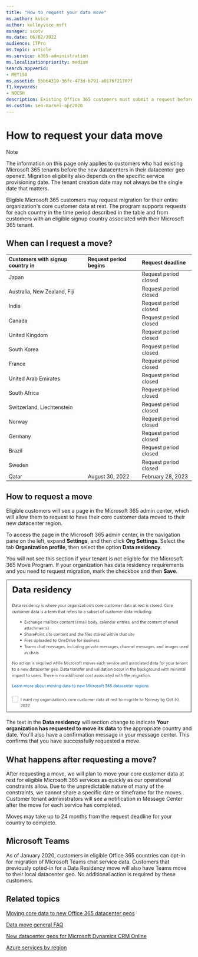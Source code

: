 ```yaml
---
title: "How to request your data move"
ms.author: kvice
author: kelleyvice-msft
manager: scotv
ms.date: 06/02/2022
audience: ITPro
ms.topic: article
ms.service: o365-administration
ms.localizationpriority: medium
search.appverid:
- MET150
ms.assetid: 5bb64310-36fc-473d-b791-a0176f21707f
f1.keywords:
- NOCSH
description: Existing Office 365 customers must submit a request before the deadline for their country to have their Microsoft 365 services data moved to their new geo.
ms.custom: seo-marvel-apr2020
---
```


# How to request your data move

> [!NOTE]
> The information on this page only applies to customers who had existing Microsoft 365 tenants before the new datacenters in their datacenter geo opened. Migration eligibility also depends on the specific service provisioning date.  The tenant creation date may not always be the single date that matters.
  
Eligible Microsoft 365 customers may request migration for their entire organization's core customer data at rest.  The program supports requests for each country in the time period described in the table and from customers with an eligible signup country associated with their Microsoft 365 tenant.
  
## When can I request a move?

| Customers with signup country in | Request period begins | Request deadline |
|:-----|:-----|:-----|
|Japan  | |Request period closed  |
|Australia, New Zealand, Fiji  | |Request period closed  |
|India  | |Request period closed  |
|Canada  | |Request period closed  |
|United Kingdom  | |Request period closed  |
|South Korea  | |Request period closed  |
|France  | |Request period closed  |
|United Arab Emirates  | |Request period closed  |
|South Africa  | |Request period closed  |
|Switzerland, Liechtenstein  | |Request period closed  |
|Norway  | |Request period closed  |
|Germany  | |Request period closed  |
|Brazil  | |Request period closed  |
|Sweden  | |Request period closed  |
|Qatar  |August 30, 2022  |February 28, 2023  |

## How to request a move

Eligible customers will see a page in the Microsoft 365 admin center, which will allow them to request to have their core customer data moved to their new datacenter region.  
  
To access the page in the Microsoft 365 admin center, in the navigation pane on the left, expand **Settings**, and then click **Org Settings**.
Select the tab **Organization profile**, then select the option **Data residency**.
  
You will not see this section if your tenant is not eligible for the Microsoft 365 Move Program.  If your organization has data residency requirements and you need to request migration, mark the checkbox and then **Save**.
  
![Datacenter opt-in action screen.](../media/dataresidencyflyoutae.jpg)
  
The text in the **Data residency** will section change to indicate **Your organization has requested to move its data** to the appropriate country and date. You'll also have a confirmation message in your message center. This confirms that you have successfully requested a move. 
  
## What happens after requesting a move?

After requesting a move, we will plan to move your core customer data at rest for eligible Microsoft 365 services as quickly as our operational constraints allow. Due to the unpredictable nature of many of the constraints, we cannot share a specific date or timeframe for the moves. Customer tenant administrators will see a notification in Message Center after the move for each service has completed.
  
Moves may take up to 24 months from the request deadline for your country to complete.
  
## Microsoft Teams

As of January 2020, customers in eligible Office 365 countries can opt-in for migration of Microsoft Teams chat service data.  Customers that previously opted-in for a Data Residency move will also have Teams move to their local datacenter geo.  No additional action is required by these customers.

## Related topics

[Moving core data to new Office 365 datacenter geos](moving-data-to-new-datacenter-geos.md)

[Data move general FAQ](data-move-faq.md)

[New datacenter geos for Microsoft Dynamics CRM Online](/power-platform/admin/new-datacenter-regions)
  
[Azure services by region](https://azure.microsoft.com/regions/)
